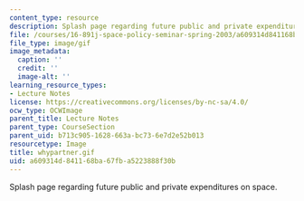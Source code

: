 ```yaml
---
content_type: resource
description: Splash page regarding future public and private expenditures on space.
file: /courses/16-891j-space-policy-seminar-spring-2003/a609314d841168ba67fba5223888f30b_whypartner.gif
file_type: image/gif
image_metadata:
  caption: ''
  credit: ''
  image-alt: ''
learning_resource_types:
- Lecture Notes
license: https://creativecommons.org/licenses/by-nc-sa/4.0/
ocw_type: OCWImage
parent_title: Lecture Notes
parent_type: CourseSection
parent_uid: b713c905-1628-663a-bc73-6e7d2e52b013
resourcetype: Image
title: whypartner.gif
uid: a609314d-8411-68ba-67fb-a5223888f30b
---
```

Splash page regarding future public and private expenditures on space.